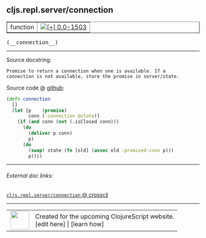 ## cljs.repl.server/connection



 <table border="1">
<tr>
<td>function</td>
<td><a href="https://github.com/cljsinfo/cljs-api-docs/tree/0.0-1503"><img valign="middle" alt="[+] 0.0-1503" title="Added in 0.0-1503" src="https://img.shields.io/badge/+-0.0--1503-lightgrey.svg"></a> </td>
</tr>
</table>


 <samp>
(__connection__)<br>
</samp>

---





Source docstring:

```
Promise to return a connection when one is available. If a
connection is not available, store the promise in server/state.
```


Source code @ [github](https://github.com/clojure/clojurescript/blob/r1.7.10/src/main/clojure/cljs/repl/server.clj#L10-L22):

```clj
(defn connection
  []
  (let [p    (promise)
        conn (:connection @state)]
    (if (and conn (not (.isClosed conn)))
      (do
        (deliver p conn)
        p)
      (do
        (swap! state (fn [old] (assoc old :promised-conn p)))
        p))))
```

<!--
Repo - tag - source tree - lines:

 <pre>
clojurescript @ r1.7.10
└── src
    └── main
        └── clojure
            └── cljs
                └── repl
                    └── <ins>[server.clj:10-22](https://github.com/clojure/clojurescript/blob/r1.7.10/src/main/clojure/cljs/repl/server.clj#L10-L22)</ins>
</pre>

-->

---



###### External doc links:

[`cljs.repl.server/connection` @ crossclj](http://crossclj.info/fun/cljs.repl.server/connection.html)<br>

---

 <table>
<tr><td>
<img valign="middle" align="right" width="48px" src="http://i.imgur.com/Hi20huC.png">
</td><td>
Created for the upcoming ClojureScript website.<br>
[edit here] | [learn how]
</td></tr></table>

[edit here]:https://github.com/cljsinfo/cljs-api-docs/blob/master/cljsdoc/cljs.repl.server/connection.cljsdoc
[learn how]:https://github.com/cljsinfo/cljs-api-docs/wiki/cljsdoc-files

<!--

This information was too distracting to show to readers, but I'll leave it
commented here since it is helpful to:

- pretty-print the data used to generate this document
- and show how to retrieve that data



The API data for this symbol:

```clj
{:ns "cljs.repl.server",
 :name "connection",
 :signature ["[]"],
 :history [["+" "0.0-1503"]],
 :type "function",
 :full-name-encode "cljs.repl.server/connection",
 :source {:code "(defn connection\n  []\n  (let [p    (promise)\n        conn (:connection @state)]\n    (if (and conn (not (.isClosed conn)))\n      (do\n        (deliver p conn)\n        p)\n      (do\n        (swap! state (fn [old] (assoc old :promised-conn p)))\n        p))))",
          :title "Source code",
          :repo "clojurescript",
          :tag "r1.7.10",
          :filename "src/main/clojure/cljs/repl/server.clj",
          :lines [10 22]},
 :full-name "cljs.repl.server/connection",
 :docstring "Promise to return a connection when one is available. If a\nconnection is not available, store the promise in server/state."}

```

Retrieve the API data for this symbol:

```clj
;; from Clojure REPL
(require '[clojure.edn :as edn])
(-> (slurp "https://raw.githubusercontent.com/cljsinfo/cljs-api-docs/catalog/cljs-api.edn")
    (edn/read-string)
    (get-in [:symbols "cljs.repl.server/connection"]))
```

-->
